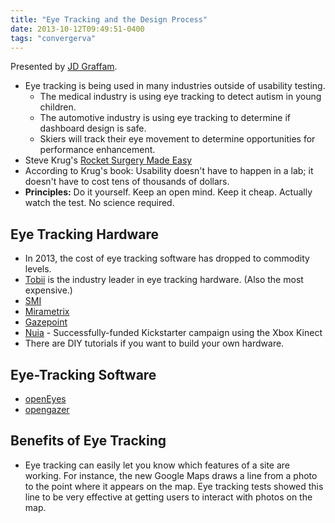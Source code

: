 ```yaml
---
title: "Eye Tracking and the Design Process"
date: 2013-10-12T09:49:51-0400
tags: "convergerva"
---
```


Presented by [JD Graffam](http://simplefocus.com/).

- Eye tracking is being used in many industries outside of usability testing.
	- The medical industry is using eye tracking to detect autism in young children.
	- The automotive industry is using eye tracking to determine if dashboard design is safe.
	- Skiers will track their eye movement to determine opportunities for performance enhancement.
- Steve Krug's [Rocket Surgery Made Easy](http://www.sensible.com/rsme.html)
- According to Krug's book: Usability doesn't have to happen in a lab; it doesn't have to cost tens of thousands of dollars.
- **Principles:** Do it yourself. Keep an open mind. Keep it cheap. Actually watch the test. No science required.

## Eye Tracking Hardware

- In 2013, the cost of eye tracking software has dropped to commodity levels.
- [Tobii](http://www.tobii.com/) is the industry leader in eye tracking hardware. (Also the most expensive.)
- [SMI](http://www.smivision.com/en.html)
- [Mirametrix](http://mirametrix.com/)
- [Gazepoint](http://gazept.com/)
- [Nuia](http://www.4tiitoo.com/) - Successfully-funded Kickstarter campaign using the Xbox Kinect
- There are DIY tutorials if you want to build your own hardware.


## Eye-Tracking Software

- [openEyes](http://thirtysixthspan.com/openEyes/)
- [opengazer](http://www.inference.phy.cam.ac.uk/opengazer/)


## Benefits of Eye Tracking

- Eye tracking can easily let you know which features of a site are working. For instance, the new Google Maps draws a line from a photo to the point where it appears on the map. Eye tracking tests showed this line to be very effective at getting users to interact with photos on the map.
